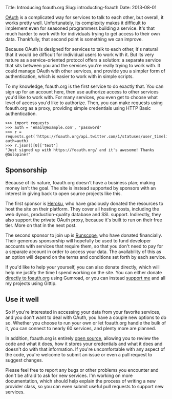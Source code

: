 Title: Introducing foauth.org
Slug: introducting-foauth
Date: 2013-08-01

[OAuth](http://oauth.net/) is a complicated way for services to talk to each
other, but overall, it works pretty well. Unfortunately, its complexity makes
it difficult to implement even for seasoned programmers building a service.
It's that much harder to work with for individuals trying to get access to
their own data. Thankfully, that second point is something we can improve.

Because OAuth is designed for services to talk to each other, it's natural
that it would be difficult for individual users to work with it. But its very
nature as a service-oriented protocol offers a solution: a separate service
that sits between you and the services you're really trying to work with. It
could manage OAuth with other services, and provide you a simpler form of
authentication, which is easier to work with in simple scripts.

To my knowledge, foauth.org is the first service to do exactly that. You can
sign up for an account here, then use authorize access to other services you'd
like to work with. For many services, you even get to choose what level of
access you'd like to authorize. Then, you can make requests using foauth.org as
a proxy, providing simple credentials using HTTP Basic authentication.

    >>> import requests
    >>> auth = 'email@example.com', 'password'
    >>> r = requests.get('https://foauth.org/api.twitter.com/1/statuses/user_timeline.json', auth=auth)
    >>> r.json()[0]['text']
    "Just signed up with https://foauth.org/ and it's awesome! Thanks @Gulopine!"

## Sponsorship

Because of its nature, foauth.org doesn't have a business plan; making money
isn't the goal. The site is instead supported by sponsors with an interest in
giving back to open source projects like this.

The first sponsor is [Heroku](https://heroku.com/), who have graciously donated
the resources to host the site on their platform. They cover all hosting costs,
including the web dynos, production-quality database and SSL support.
Indirectly, they also support the private OAuth proxy, because it's built to
run on their free tier. More on that in the next post.

The second sponsor to join up is [Runscope](https://runscope.com/), who have
donated financially. Their generous sponsorship will hopefully be used to fund
developer accounts with services that require them, so that you don't need to
pay for a separate account in order to access your data. The availability of
this as an option will depend on the terms and conditions set forth by each
service.

If you'd like to help your yourself, you can also donate directly, which will
help me justify the time I spend working on the site. You can either donate
[directly to foauth.org](https://gumroad.com/l/rWgD) using Gumroad, or you can
instead [support me](https://gittip.com/gulopine) and all my projects using
Gittip.

## Use it well

So if you're interested in accessing your data from your favorite services, and
you don't want to deal with OAuth, you have a couple new options to do so.
Whether you choose to run your own or let foauth.org handle the bulk of it, you
can connect to nearly 60 services, and plenty more are planned.

In addition, foauth.org is entirely [open source](https://github.com/foauth/foauth.org),
allowing you to review the code and what it does, how it stores your
credentials and what it does and doesn't do with that information. If you're
uncomfortable with any aspect of the code, you're welcome to submit an issue or
even a pull request to suggest changes.

Please feel free to report any bugs or other problems you encounter and don't
be afraid to ask for new services. I'm working on more documentation, which
should help explain the process of writing a new provider class, so you can
even submit useful pull requests to support new services.
